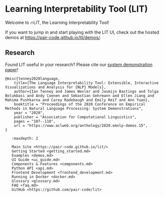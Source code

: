 # Learning Interpretability Tool (LIT)

<!--* freshness: { owner: 'lit-dev' reviewed: '2024-10-25' } *-->

<!-- [TOC] placeholder - DO NOT REMOVE -->

Welcome to 🔥LIT, the Learning Interpretability Tool!

If you want to jump in and start playing with the LIT UI, check out the hosted demos at https://pair-code.github.io/lit/demos/.

## Research

Found LIT useful in your research? Please cite our
[system demonstration paper](https://aclanthology.org/2020.emnlp-demos.15/)!

```
@misc{tenney2020language,
    title={The Language Interpretability Tool: Extensible, Interactive Visualizations and Analysis for {NLP} Models},
    author={Ian Tenney and James Wexler and Jasmijn Bastings and Tolga Bolukbasi and Andy Coenen and Sebastian Gehrmann and Ellen Jiang and Mahima Pushkarna and Carey Radebaugh and Emily Reif and Ann Yuan},
    booktitle = "Proceedings of the 2020 Conference on Empirical Methods in Natural Language Processing: System Demonstrations",
    year = "2020",
    publisher = "Association for Computational Linguistics",
    pages = "107--118",
    url = "https://www.aclweb.org/anthology/2020.emnlp-demos.15",
}
```


```{toctree}
   :maxdepth: 2

   Main Site <https://pair-code.github.io/lit/>
   Getting Started <getting_started.md>
   Examples <demos.md>
   UI Guide <ui_guide.md>
   Components & Features <components.md>
   Python API <api.md>
   Frontend Development <frontend_development.md>
   Running in Docker <docker.md>
   Glossary <glossary.md>
   FAQ <faq.md>
   GitHub <https://github.com/pair-code/lit>
```
